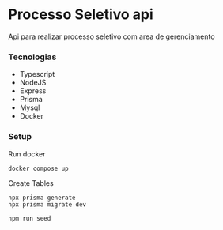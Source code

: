 # Processo Seletivo api
Api para realizar processo seletivo com area de gerenciamento

### Tecnologias
- Typescript
- NodeJS
- Express
- Prisma
- Mysql
- Docker

### Setup
Run docker 
```
docker compose up
```

Create Tables
```
npx prisma generate
npx prisma migrate dev 
```

```
npm run seed
```

